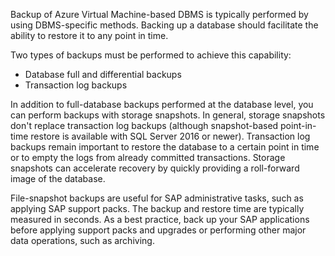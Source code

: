 Backup of Azure Virtual Machine-based DBMS is typically performed by using DBMS-specific methods. Backing up a database should facilitate the ability to restore it to any point in time.

Two types of backups must be performed to achieve this capability:

- Database full and differential backups
- Transaction log backups

In addition to full-database backups performed at the database level, you can perform backups with storage snapshots. In general, storage snapshots don't replace transaction log backups (although snapshot-based point-in-time restore is available with SQL Server 2016 or newer). Transaction log backups remain important to restore the database to a certain point in time or to empty the logs from already committed transactions. Storage snapshots can accelerate recovery by quickly providing a roll-forward image of the database.

File-snapshot backups are useful for SAP administrative tasks, such as applying SAP support packs. The backup and restore time are typically measured in seconds. As a best practice, back up your SAP applications before applying support packs and upgrades or performing other major data operations, such as archiving.
